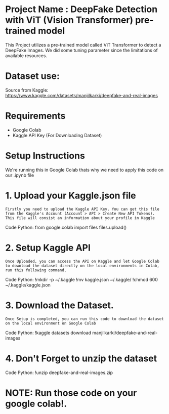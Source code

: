 # Project Name : DeepFake Detection with ViT (Vision Transformer) pre-trained model

This Project utilizes a pre-trained model called ViT Transformer to detect a DeepFake Images. We did some tuning parameter since the limitations of available resources.

# Dataset use:

Source from Kaggle: https://www.kaggle.com/datasets/manjilkarki/deepfake-and-real-images

# Requirements
- Google Colab
- Kaggle API Key (For Downloading Dataset)

# Setup Instructions
We're running this in Google Colab thats why we need to apply this code on our .ipynb file

# 1. Upload your Kaggle.json file
	Firstly you need to upload the Kaggle API Key. You can get this file from the Kaggle's Account (Account > API > Create New API Tokens).
	This file will consist an information about your profile in Kaggle
	

Code Python:
from google.colab import files
files.upload()

# 2. Setup Kaggle API
	Once Uploaded, you can access the API on Kaggle and let Google Colab to download the dataset directly on the local environments in Colab, run this following command.

Code Python:
!mkdir -p ~/.kaggle
!mv kaggle.json ~/.kaggle/
!chmod 600 ~/.kaggle/kaggle.json

# 3. Download the Dataset.
	Once Setup is completed, you can run this code to download the dataset on the local environment on Google Colab

Code Python:
!kaggle datasets download manjilkarki/deepfake-and-real-images

# 4. Don't Forget to unzip the dataset

Code Python:
!unzip deepfake-and-real-images.zip

# NOTE: Run those code on your google colab!.
